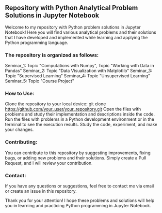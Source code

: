 ## Repository with Python Analytical Problem Solutions in Jupyter Notebook

Welcome to my repository with Python problem solutions in Jupyter Notebook! Here you will find various analytical problems and their solutions that I have developed and implemented while learning and applying the Python programming language.

### The repository is organized as follows:
Seminar_1: Topic "Computations with Numpy", Topic "Working with Data in Pandas"
Seminar_2: Topic "Data Visualization with Matplotlib"
Seminar_3: Topic "Supervised Learning"
Seminar_4: Topic "Unsupervised Learning"
Seminar_5: Topic "Course Project"

### How to Use:
Clone the repository to your local device:
git clone https://github.com/your_user/your_repository.git
Open the files with problems and study their implementation and descriptions inside the code.
Run the files with problems in a Python development environment or in the terminal to see the execution results.
Study the code, experiment, and make your changes.

### Contributing:
You can contribute to this repository by suggesting improvements, fixing bugs, or adding new problems and their solutions. Simply create a Pull Request, and I will review your contribution.

### Contact:
If you have any questions or suggestions, feel free to contact me via email or create an issue in this repository.

Thank you for your attention! I hope these problems and solutions will help you in learning and practicing Python programming in Jupyter Notebook.
